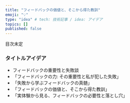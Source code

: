 ```yaml
---
title: "フィードバックの価値と、そこから得た教訓"
emoji: "💡"
type: "idea" # tech: 技術記事 / idea: アイデア
topics: []
published: false
---
```


目次未定

### タイトルアイデア

- フィードバックの重要性と失敗談
- 「フィードバックの力: その重要性と私が犯した失敗」
- 「失敗から学ぶフィードバックの真髄」
- 「フィードバックの価値と、そこから得た教訓」
- 「実体験から見る、フィードバックの必要性と落とし穴」

